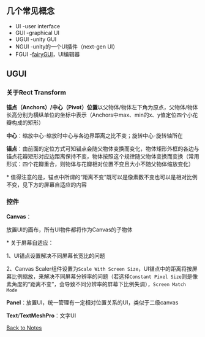 ## 几个常见概念 
- UI -user interface
- GUI -graphical UI
- UGUI -unity GUI
- NGUI -unity的一个UI插件（next-gen UI）
- FGUI -[fairyGUI](https://fairygui.com/)，UI编辑器
## UGUI 

### 关于Rect Transform 

**锚点（Anchors）/中心（Pivot）位置**以父物体/物体左下角为原点，父物体/物体长高分别为横纵单位的坐标中表示（Anchors中max、min的x、y值定位四个小花瓣构成的矩形） 

**中心**：缩放中心-缩放时中心与各边界距离之比不变；旋转中心-旋转轴所在 

**锚点**：由前面的定位方式可知锚点会随父物体变换而变化，物体矩形外框的各边与锚点花瓣矩形对应边距离保持不变，物体按照这个规律随父物体变换而变换（常用形式：四个花瓣重合，则物体与花瓣相对位置不变且大小不随父物体缩放变化） 

\* 值得注意的是，锚点中所谓的“距离不变”既可以是像素数不变也可以是相对比例不变，见下方的屏幕自适应的内容 

### 控件 

**Canvas**： 

放置UI的画布，所有UI物件都将作为Canvas的子物体 

\* 关于屏幕自适应： 

1、UI锚点设置解决不同屏幕长宽比的问题 

2、Canvas Scaler组件设置为`Scale With Screen Size`，UI锚点中的距离将按屏幕比例缩放，来解决不同屏幕分辨率的问题（若选择`Constant Pixel Size`则是像素角度的“距离不变”，会导致不同分辨率的屏幕下比例失调），`Screen Match Mode` 

**Panel**：放置UI，统一管理有一定相对位置关系的UI，类似于二级canvas 

**Text**/**TextMeshPro**：文字UI 

[Back to Notes](https://github.com/Vincent-zz/Unity/blob/main/UnityNotes.md)